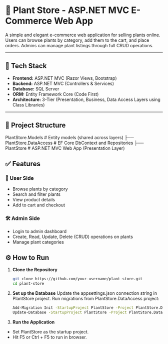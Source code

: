 # 🌿 Plant Store - ASP.NET MVC E-Commerce Web App

A simple and elegant e-commerce web application for selling plants online. Users can browse plants by category, add them to the cart, and place orders. Admins can manage plant listings through full CRUD operations.

---

## 🔧 Tech Stack

- **Frontend:** ASP.NET MVC (Razor Views, Bootstrap)
- **Backend:** ASP.NET MVC (Controllers & Services)
- **Database:** SQL Server
- **ORM:** Entity Framework Core (Code First)
- **Architecture:** 3-Tier (Presentation, Business, Data Access Layers using Class Libraries)

---

## 📂 Project Structure

PlantStore.Models # Entity models (shared across layers)
├── PlantStore.DataAccess # EF Core DbContext and Repositories
├── PlantStore # ASP.NET MVC Web App (Presentation Layer)

## ✅ Features

### 🛒 User Side
- Browse plants by category
- Search and filter plants
- View product details
- Add to cart and checkout

### 🛠️ Admin Side
- Login to admin dashboard
- Create, Read, Update, Delete (CRUD) operations on plants
- Manage plant categories

## ⚙️ How to Run

1. **Clone the Repository**
   ```bash
   git clone https://github.com/your-username/plant-store.git
   cd plant-store
2. **Set up the Database**
   Update the appsettings.json connection string in PlantStore project.
   Run migrations from PlantStore.DataAccess project:
    ```bash
   Add-Migration Init -StartupProject PlantStore -Project PlantStore.DataAccess
   Update-Database -StartupProject PlantStore -Project PlantStore.DataAccess
3. **Run the Application**

  - Set PlantStore as the startup project.
  - Hit F5 or Ctrl + F5 to run in browser.
